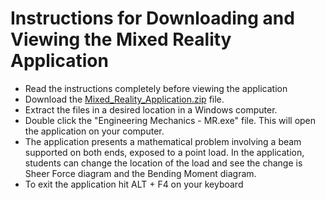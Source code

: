 # Instructions for Downloading and Viewing the Mixed Reality Application
- Read the instructions completely before viewing the application
- Download the [Mixed_Reality_Application.zip](https://github.com/mrahman1987/MR_for_MoM/Mixed_Reality_Application.zip) file.
- Extract the files in a desired location in a Windows computer.
- Double click the "Engineering Mechanics - MR.exe" file. This will open the application on your computer.
- The application presents a mathematical problem involving a beam supported on both ends, exposed to a point load. In the application, students can change the location of the load and see the change is Sheer Force diagram and the Bending Moment diagram.
- To exit the application hit ALT + F4 on your keyboard
